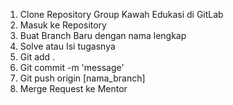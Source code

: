 1. Clone Repository Group Kawah Edukasi di GitLab
2. Masuk ke Repository
3. Buat Branch Baru dengan nama lengkap
4. Solve atau Isi tugasnya
5. Git add .
6. Git commit -m 'message'
7. Git push origin [nama_branch]
8. Merge Request ke Mentor